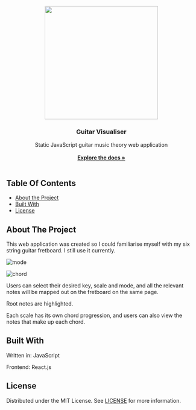 <p align="center">
  <img src="https://github.com/yh13431/guitar-visualiser/assets/106964833/5bda82c5-38f8-4ae6-ba68-6a9dca0de561" width="300" height="300"/>
  <h3 align="center">Guitar Visualiser</h3>
  <p align="center">
    Static JavaScript guitar music theory web application
    <br/>
    <br/>
    <a href="https://github.com/yh13431/guitar-visualiser"><strong>Explore the docs »</strong></a>
    <br/>
    <br/>
  </p>
</p>


## Table Of Contents

* [About the Project](#about-the-project)
* [Built With](#built-with)
* [License](#license)


## About The Project

This web application was created so I could familiarise myself with my six string guitar fretboard. I still use it currently.

![mode](https://github.com/yh13431/guitar-visualiser/assets/106964833/8a09ea00-1200-4fd6-86e4-6fed7dd3a185)

![chord](https://github.com/yh13431/guitar-visualiser/assets/106964833/38e49f79-26b7-4edf-bb64-bd180311d9d6)

Users can select their desired key, scale and mode, and all the relevant notes will be mapped out on the fretboard on the same page. 

Root notes are highlighted. 

Each scale has its own chord progression, and users can also view the notes that make up each chord.

## Built With

Written in: JavaScript

Frontend: React.js

## License

Distributed under the MIT License. See [LICENSE](https://github.com/yh13431/guitar-visualiser/blob/main/LICENSE.md) for more information.
